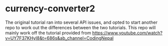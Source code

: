 # currency-converter2

The original tutorial ran into several API issues, and opted to start another repo to work out the differences between the two tutorials. This repo will mainly work off the tutorial provided from https://www.youtube.com/watch?v=UY7F37KHyI8&t=686s&ab_channel=CodingNepal
